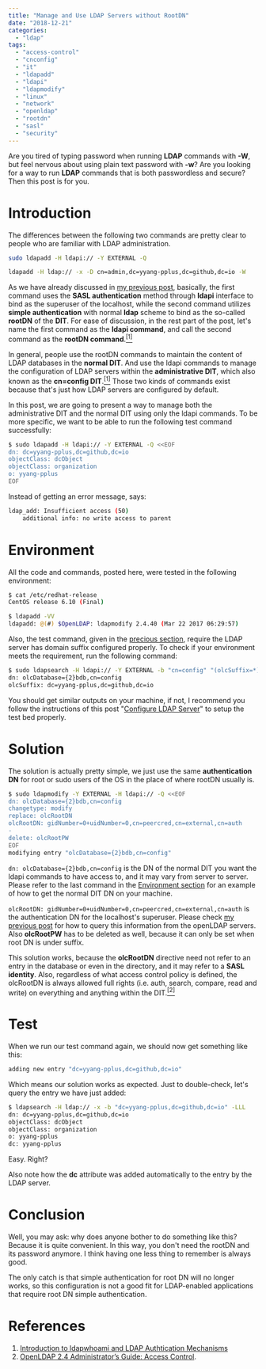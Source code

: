 ```yaml
---
title: "Manage and Use LDAP Servers without RootDN"
date: "2018-12-21"
categories:
  - "ldap"
tags:
  - "access-control"
  - "cnconfig"
  - "it"
  - "ldapadd"
  - "ldapi"
  - "ldapmodify"
  - "linux"
  - "network"
  - "openldap"
  - "rootdn"
  - "sasl"
  - "security"
---
```


Are you tired of typing password when running **LDAP** commands with **-W**, but feel nervous about using plain text password with **-w**? Are you looking for a way to run **LDAP** commands that is both passwordless and secure? Then this post is for you.


# Introduction

The differences between the following two commands are pretty clear to people who are familiar with LDAP administration.

```bash
sudo ldapadd -H ldapi:// -Y EXTERNAL -Q
```

```bash
ldapadd -H ldap:// -x -D cn=admin,dc=yyang-pplus,dc=github,dc=io -W
```

As we have already discussed in [my previous post]({{page.previous.url}}), basically, the first command uses the **SASL authentication** method through **ldapi** interface to bind as the superuser of the localhost, while the second command utilizes **simple authentication** with normal **ldap** scheme to bind as the so-called **rootDN** of the **DIT**. For ease of discussion, in the rest part of the post, let's name the first command as the **ldapi command**, and call the second command as the **rootDN command**.[<sup>\[1\]</sup>](#references)

In general, people use the rootDN commands to maintain the content of LDAP databases in the **normal DIT**. And use the ldapi commands to manage the configuration of LDAP servers within the **administrative DIT**, which also known as the **cn=config DIT**.[<sup>\[1\]</sup>](#references) Those two kinds of commands exist because that's just how LDAP servers are configured by default.

In this post, we are going to present a way to manage both the administrative DIT and the normal DIT using only the ldapi commands. To be more specific, we want to be able to run the following test command successfully:

```bash
$ sudo ldapadd -H ldapi:// -Y EXTERNAL -Q <<EOF
dn: dc=yyang-pplus,dc=github,dc=io
objectClass: dcObject
objectClass: organization
o: yyang-pplus
EOF
```

Instead of getting an error message, says:

```bash
ldap_add: Insufficient access (50)
    additional info: no write access to parent
```


# Environment

All the code and commands, posted here, were tested in the following environment:

```bash
$ cat /etc/redhat-release
CentOS release 6.10 (Final)

$ ldapadd -VV
ldapadd: @(#) $OpenLDAP: ldapmodify 2.4.40 (Mar 22 2017 06:29:57)
```

Also, the test command, given in the [precious section](#introduction), require the LDAP server has domain suffix configured properly. To check if your environment meets the requirement, run the following command:

```bash
$ sudo ldapsearch -H ldapi:// -Y EXTERNAL -b "cn=config" "(olcSuffix=*)" olcSuffix -LLL -Q
dn: olcDatabase={2}bdb,cn=config
olcSuffix: dc=yyang-pplus,dc=github,dc=io
```

You should get similar outputs on your machine, if not, I recommend you follow the instructions of this post "[Configure LDAP Server](https://www.server-world.info/en/note?os=CentOS_6&p=ldap)" to setup the test bed properly.


# Solution

The solution is actually pretty simple, we just use the same **authentication DN** for root or sudo users of the OS in the place of where rootDN usually is.

```bash
$ sudo ldapmodify -Y EXTERNAL -H ldapi:// -Q <<EOF
dn: olcDatabase={2}bdb,cn=config
changetype: modify
replace: olcRootDN
olcRootDN: gidNumber=0+uidNumber=0,cn=peercred,cn=external,cn=auth
-
delete: olcRootPW
EOF
modifying entry "olcDatabase={2}bdb,cn=config"
```

`dn: olcDatabase={2}bdb,cn=config` is the DN of the normal DIT you want the ldapi commands to have access to, and it may vary from server to server. Please refer to the last command in the [Environment section](#environment) for an example of how to get the normal DIT DN on your machine.

`olcRootDN: gidNumber=0+uidNumber=0,cn=peercred,cn=external,cn=auth` is the authentication DN for the localhost's superuser. Please check [my previous post]({{page.previous.url}}) for how to query this information from the openLDAP servers. Also **olcRootPW** has to be deleted as well, because it can only be set when root DN is under suffix.

This solution works, because the **olcRootDN** directive need not refer to an entry in the database or even in the directory, and it may refer to a **SASL identity**. Also, regardless of what access control policy is defined, the olcRootDN is always allowed full rights (i.e. auth, search, compare, read and write) on everything and anything within the DIT.[<sup>\[2\]</sup>](#references)


# Test

When we run our test command again, we should now get something like this:

```bash
adding new entry "dc=yyang-pplus,dc=github,dc=io"
```

Which means our solution works as expected. Just to double-check, let's query the entry we have just added:

```bash
$ ldapsearch -H ldap:// -x -b "dc=yyang-pplus,dc=github,dc=io" -LLL
dn: dc=yyang-pplus,dc=github,dc=io
objectClass: dcObject
objectClass: organization
o: yyang-pplus
dc: yyang-pplus
```

Easy. Right?

Also note how the **dc** attribute was added automatically to the entry by the LDAP server.


# Conclusion

Well, you may ask: why does anyone bother to do something like this? Because it is quite convenient. In this way, you don't need the rootDN and its password anymore. I think having one less thing to remember is always good.

The only catch is that simple authentication for root DN will no longer works, so this configuration is not a good fit for LDAP-enabled applications that require root DN simple authentication.


# References

1. [Introduction to ldapwhoami and LDAP Authtication Mechanisms]({{page.previous.url}})
1. [OpenLDAP 2.4 Administrator’s Guide: Access Control](https://www.openldap.org/doc/admin24/access-control.html).
